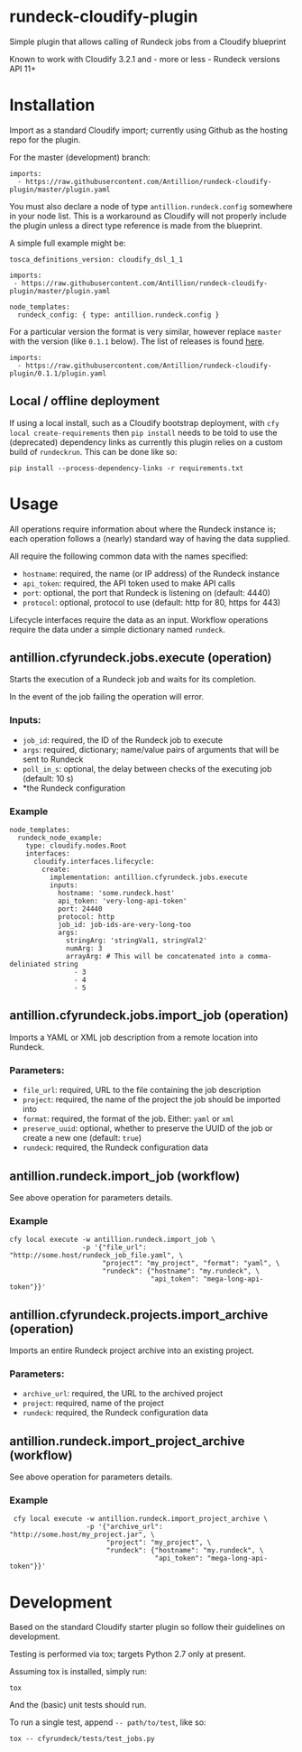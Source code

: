 # rundeck-cloudify-plugin

Simple plugin that allows calling of Rundeck jobs from a Cloudify blueprint

Known to work with Cloudify 3.2.1 and - more or less - Rundeck versions API 11+

# Installation

Import as a standard Cloudify import; currently using Github as the hosting
repo for the plugin.

For the master (development) branch:

    imports:
      - https://raw.githubusercontent.com/Antillion/rundeck-cloudify-plugin/master/plugin.yaml

You must also declare a node of type `antillion.rundeck.config` somewhere in
your node list. This is a workaround as Cloudify will not properly include the
plugin unless a direct type reference is made from the blueprint.

A simple full example might be:

    tosca_definitions_version: cloudify_dsl_1_1

    imports:
     - https://raw.githubusercontent.com/Antillion/rundeck-cloudify-plugin/master/plugin.yaml

    node_templates:
      rundeck_config: { type: antillion.rundeck.config }


For a particular version the format is very similar, however replace `master`
with the version (like `0.1.1` below). The list of releases is found [here](https://github.com/Antillion/rundeck-cloudify-plugin/releases).

    imports:
      - https://raw.githubusercontent.com/Antillion/rundeck-cloudify-plugin/0.1.1/plugin.yaml

## Local / offline deployment

If using a local install, such as a Cloudify bootstrap deployment, with
`cfy local create-requirements` then `pip install` needs to be told to use the
(deprecated) dependency links as currently this plugin relies on a custom build
of `rundeckrun`. This can be done like so:

    pip install --process-dependency-links -r requirements.txt

# Usage

All operations require information about where the Rundeck instance is; each
operation follows a (nearly) standard way of having the data supplied.

All require the following common data with the names specified:

 - `hostname`: required, the name (or IP address) of the Rundeck instance
 - `api_token`: required, the API token used to make API calls
 - `port`: optional, the port that Rundeck is listening on (default: 4440)
 - `protocol`: optional, protocol to use (default: http for 80, https for 443)


Lifecycle interfaces require the data as an input.
Workflow operations require the data under a simple dictionary named `rundeck`.

## antillion.cfyrundeck.jobs.execute (operation)

Starts the execution of a Rundeck job and waits for its completion.

In the event of the job failing the operation will error.

### Inputs:

 - `job_id`: required, the ID of the Rundeck job to execute
 - `args`: required, dictionary; name/value pairs of arguments that will be sent to Rundeck
 - `poll_in_s`: optional, the delay between checks of the executing job (default: 10 s)
 - *the Rundeck configuration

### Example

    node_templates:
      rundeck_node_example:
        type: cloudify.nodes.Root
        interfaces:
          cloudify.interfaces.lifecycle:
            create:
              implementation: antillion.cfyrundeck.jobs.execute
              inputs:
                hostname: 'some.rundeck.host'
                api_token: 'very-long-api-token'
                port: 24440
                protocol: http
                job_id: job-ids-are-very-long-too
                args:
                  stringArg: 'stringVal1, stringVal2'
                  numArg: 3
                  arrayArg: # This will be concatenated into a comma-deliniated string
                    - 3
                    - 4
                    - 5



## antillion.cfyrundeck.jobs.import_job (operation)

Imports a YAML or XML job description from a remote location into Rundeck.

### Parameters:

 - `file_url`: required, URL to the file containing the job description
 - `project`: required, the name of the project the job should be imported into
 - `format`: required, the format of the job. Either: `yaml` or `xml`
 - `preserve_uuid`: optional, whether to preserve the UUID of the job or create a new one (default: `true`)
 - `rundeck`: required, the Rundeck configuration data

## antillion.rundeck.import_job (workflow)

See above operation for parameters details.

### Example

    cfy local execute -w antillion.rundeck.import_job \
                      -p '{"file_url": "http://some.host/rundeck_job_file.yaml", \
                           "project": "my_project", "format": "yaml", \
                           "rundeck": {"hostname": "my.rundeck", \
                                       "api_token": "mega-long-api-token"}}'

## antillion.cfyrundeck.projects.import_archive (operation)

Imports an entire Rundeck project archive into an existing project.

### Parameters:

 - `archive_url`: required, the URL to the archived project
 - `project`: required, name of the project
 - `rundeck`: required, the Rundeck configuration data


## antillion.rundeck.import_project_archive (workflow)


See above operation for parameters details.

 ### Example

     cfy local execute -w antillion.rundeck.import_project_archive \
                       -p '{"archive_url": "http://some.host/my_project.jar", \
                            "project": "my_project", \
                            "rundeck": {"hostname": "my.rundeck", \
                                        "api_token": "mega-long-api-token"}}'


# Development

Based on the standard Cloudify starter plugin so follow their guidelines on
development.

Testing is performed via tox; targets Python 2.7 only at present.

Assuming tox is installed, simply run:

    tox

And the (basic) unit tests should run.

To run a single test, append `-- path/to/test`, like so:

    tox -- cfyrundeck/tests/test_jobs.py
